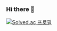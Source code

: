 ### Hi there 👋

[![Solved.ac
프로필](http://mazassumnida.wtf/api/generate_badge?boj=leesy0112)](https://solved.ac/leesy0112)

<!--
**0112leesy/0112leesy** is a ✨ _special_ ✨ repository because its `README.md` (this file) appears on your GitHub profile.

Here are some ideas to get you started:

- 🔭 I’m currently working on ...
- 🌱 I’m currently learning ...
- 👯 I’m looking to collaborate on ...
- 🤔 I’m looking for help with ...
- 💬 Ask me about ...
- 📫 How to reach me: ...
- 😄 Pronouns: ...
- ⚡ Fun fact: ...
-->
